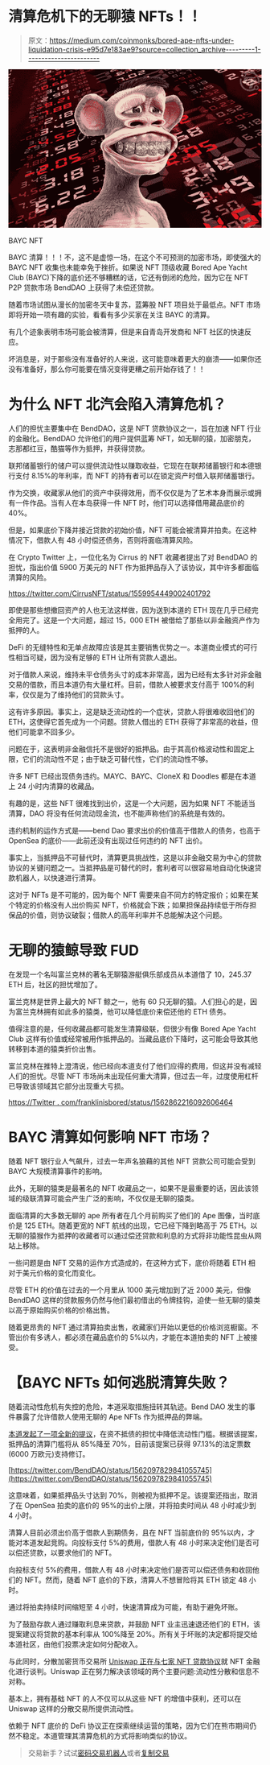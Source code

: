 # 清算危机下的无聊猿 NFTs！！

> 原文：<https://medium.com/coinmonks/bored-ape-nfts-under-liquidation-crisis-e95d7e183ae9?source=collection_archive---------1----------------------->

![](img/f63ec5a813d9ba00152356387d4e2fc6.png)

BAYC NFT

BAYC 清算！！！不，这不是虚惊一场，在这个不可预测的加密市场，即使强大的 BAYC NFT 收集也未能幸免于挫折。如果说 NFT 顶级收藏 Bored Ape Yacht Club (BAYC)下降的底价还不够糟糕的话，它还有倒闭的危险，因为它在 NFT P2P 贷款市场 BendDAO 上获得了未偿还贷款。

随着市场试图从漫长的加密冬天中复苏，蓝筹股 NFT 项目处于最低点。NFT 市场即将开始一项有趣的实验，看看有多少买家在关注 BAYC 的清算。

有几个迹象表明市场可能会被清算，但是来自青岛开发商和 NFT 社区的快速反应。

坏消息是，对于那些没有准备好的人来说，这可能意味着更大的崩溃——如果你还没有准备好，那么你可能要在情况变得更糟之前开始存钱了！！

# **为什么 NFT 北汽会陷入清算危机？**

人们的担忧主要集中在 BendDAO，这是 NFT 贷款协议之一，旨在加速 NFT 行业的金融化。BendDAO 允许他们的用户提供蓝筹 NFT，如无聊的猿，加密朋克，志那都红豆，酷猫等作为抵押，并获得贷款。

联邦储蓄银行的储户可以提供流动性以赚取收益，它现在在联邦储蓄银行和本德银行支付 8.15%的年利率，而 NFT 的持有者可以在锁定资产时借入联邦储蓄银行。

作为交换，收藏家从他们的资产中获得效用，而不仅仅是为了艺术本身而展示或拥有一件作品。当有人在本岛获得一件 NFT 时，他们可以选择借用藏品底价的 40%。

但是，如果底价下降并接近贷款的初始价值，NFT 可能会被清算并拍卖。在这种情况下，借款人有 48 小时偿还债务，否则将面临清算风险。

在 Crypto Twitter 上，一位化名为 Cirrus 的 NFT 收藏者提出了对 BendDAO 的担忧，指出价值 5900 万美元的 NFT 作为抵押品存入了该协议，其中许多都面临清算的风险。

https://twitter.com/CirrusNFT/status/1559954449002401792

即使是那些想撤回资产的人也无法这样做，因为送到本道的 ETH 现在几乎已经完全用完了。这是一个大问题，超过 15，000 ETH 被借给了那些以非金融资产作为抵押的人。

DeFi 的无缝特性和无单点故障应该是其主要销售优势之一。本道商业模式的可行性相当可疑，因为没有足够的 ETH 让所有贷款人退出。

对于借款人来说，维持未平仓债务头寸的成本非常高，因为已经有太多针对非金融交易的借款，而且本道仍有大量杠杆。目前，借款人被要求支付高于 100%的利率，仅仅是为了维持他们的贷款头寸。

这有许多原因。事实上，这是缺乏流动性的一个症状，贷款人将很难收回他们的 ETH，这使得它首先成为一个问题。贷款人借出的 ETH 获得了非常高的收益，但他们可能拿不回多少。

问题在于，这表明非金融信托不是很好的抵押品。由于其高价格波动性和固定上限，它们的流动性不足；由于缺乏可替代性，它们的流动性不够。

许多 NFT 已经出现债务违约。MAYC、BAYC、CloneX 和 Doodles 都是在本道上 24 小时内清算的收藏品。

有趣的是，这些 NFT 很难找到出价，这是一个大问题，因为如果 NFT 不能适当清算，DAO 将没有任何流动现金流，也不能声称他们的系统是有效的。

违约机制的运作方式是——bend Dao 要求出价的价值高于借款人的债务，也高于 OpenSea 的底价——此前还没有出现过任何违约的 NFT 出价。

事实上，当抵押品不可替代时，清算更具挑战性，这是以非金融交易为中心的贷款协议的关键问题之一。当抵押品是可替代的时，套利者可以很容易地自动化快速贷款机器人，以快速进行清算。

这对于 NFTs 是不可能的，因为每个 NFT 需要来自不同方的特定报价；如果在某个特定的价格没有人出价购买 NFT，价格就会下跌；如果担保品持续低于所存担保品的价值，则协议破裂；借款人的高年利率并不总能解决这个问题。

# 无聊的猿鲸导致 FUD

在发现一个名叫富兰克林的著名无聊猿游艇俱乐部成员从本道借了 10，245.37 ETH 后，社区的担忧增加了。

富兰克林是世界上最大的 NFT 鲸之一，他有 60 只无聊的猿。人们担心的是，因为富兰克林拥有如此多的猿类，他可以降低底价来偿还他的 ETH 债务。

值得注意的是，任何收藏品都可能发生清算级联，但很少有像 Bored Ape Yacht Club 这样有价值或经常被用作抵押品的。当藏品底价下降时，这可能会导致其他转移到本道的猿类折价出售。

富兰克林在推特上澄清说，他已经向本道支付了他们应得的费用，但这并没有减轻人们的担忧。尽管 NFT 市场尚未出现任何重大清算，但过去一年，过度使用杠杆已导致该领域其它部分出现重大亏损。

[https://Twitter . com/franklinisbored/status/1562862216092606464](https://twitter.com/franklinisbored/status/1562862216092606464)

# BAYC 清算如何影响 NFT 市场？

随着 NFT 银行业人气飙升，过去一年声名狼藉的其他 NFT 贷款公司可能会受到 BAYC 大规模清算事件的影响。

此外，无聊的猿类是最著名的 NFT 收藏品之一，如果不是最重要的话，因此该领域的级联清算可能会产生广泛的影响，不仅仅是无聊的猿类。

面临清算的大多数无聊的 ape 所有者在几个月前购买了他们的 Ape 图像，当时底价是 125 ETH。随着更宽的 NFT 航线的出现，它已经下降到略高于 75 ETH。以无聊的猿猴作为抵押的收藏者可以通过偿还贷款和利息的方式将非功能性昆虫从网站上移除。

一些问题是由 NFT 交易的运作方式造成的，在这种方式下，底价将随着 ETH 相对于美元价格的变化而变化。

尽管 ETH 的价值在过去的一个月里从 1000 美元增加到了近 2000 美元，但像 BendDAO 这样的贷款服务仍然与他们最初借出的令牌挂钩，迫使一些无聊的猿类以高于原始购买价格的价格出售。

随着更昂贵的 NFT 通过清算拍卖出售，收藏家们开始以更低的价格浏览橱窗。不管出价有多诱人，都必须在藏品底价的 5%以内，才能在本道拍卖的 NFT 上被接受。

# 【BAYC NFTs 如何逃脱清算失败？

随着流动性危机有失控的危险，本道采取措施扭转其轨迹。Bend DAO 发生的事件暴露了允许借款人使用无聊的 Ape NFTs 作为抵押品的弊端。

[本道发起了一项全新的提议](https://www.cryptotimes.io/benddao-initiates-proposal-to-reduce-liquidity-threshold/)，在资不抵债的担忧中降低流动性门槛。根据该提案，抵押品的清算门槛将从 85%降至 70%，目前该提案已获得 97.13%的法定票数(6000 万欧元)支持修订。

[https://twitter.com/BendDAO/status/1562097829841055745](https://twitter.com/BendDAO/status/1562097829841055745)

这意味着，如果抵押品头寸达到 70%，则被视为抵押不足。该提案还指出，取消了在 OpenSea 拍卖的底价的 95%的出价上限，并将拍卖时间从 48 小时减少到 4 小时。

清算人目前必须出价高于借款人到期债务，且在 NFT 当前底价的 95%以内，才能对本道发起竞购。向投标支付 5%的费用，借款人有 48 小时来决定他们是否可以偿还贷款，以要求他们的 NFT。

向投标支付 5%的费用，借款人有 48 小时来决定他们是否可以偿还债务和收回他们的 NFT。然而，随着 NFT 底价的下跌，清算人不想冒险将其 ETH 锁定 48 小时。

通过将拍卖持续时间缩短至 4 小时，快速清算成为可能，有助于避免坏账。

为了鼓励存款人通过赚取利息来贷款，并鼓励 NFT 业主迅速退还他们的 ETH，该提案建议将贷款的基本利率从 100%降至 20%。所有关于坏账的决定都将提交给本道社区，由他们投票决定如何分配收入。

与此同时，分散加密货币交易所 [Uniswap 正在与七家 NFT 贷款协议](https://www.cryptotimes.io/uniswap-in-talks-with-nft-lending-protocols-for-nft-financialization/)就 NFT 金融化进行谈判。Uniswap 正在努力解决该领域的两个主要问题:流动性分散和信息不对称。

基本上，拥有基础 NFT 的人不仅可以从这些 NFT 的增值中获利，还可以在 Uniswap 这样的分散交易所提供流动性。

依赖于 NFT 底价的 DeFi 协议正在探索继续运营的策略，因为它们在熊市期间仍然不稳定。本道管理其清算危机的方式将影响类似的协议。

> 交易新手？试试[密码交易机器人](/coinmonks/crypto-trading-bot-c2ffce8acb2a)或者[复制交易](/coinmonks/top-10-crypto-copy-trading-platforms-for-beginners-d0c37c7d698c)